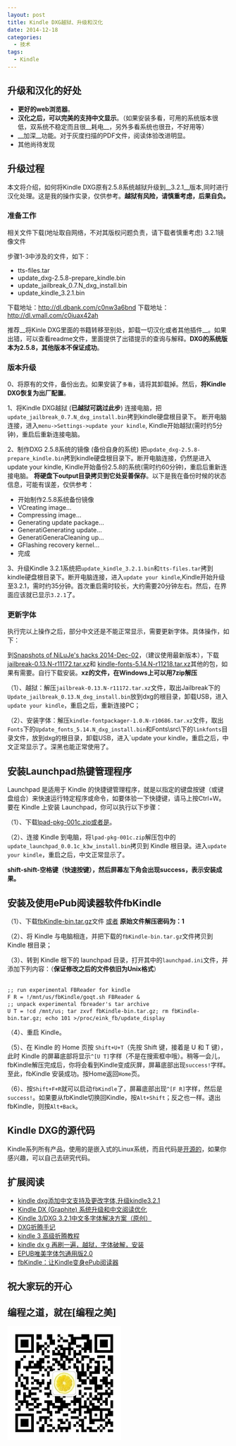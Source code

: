 ```yaml
---
layout: post
title: Kindle DXG越狱、升级和汉化
date: 2014-12-18
categories:
  - 技术
tags:
  - Kindle
---
```

## 升级和汉化的好处

* __更好的web浏览器__。
* __汉化之后，可以完美的支持中文显示__。（如果安装多看，可用的系统版本很低，双系统不稳定而且很__耗电__，另外多看系统也很丑，不好用等）
* __加深__功能。对于灰度扫描的PDF文件，阅读体验改进明显。
* 其他尚待发现

## 升级过程

本文将介绍，如何将Kindle DXG原有2.5.8系统越狱升级到__3.2.1__版本,同时进行汉化处理。这是我的操作实录，仅供参考。__越狱有风险，请慎重考虑，后果自负。__

### 准备工作

相关文件下载(地址取自网络，不对其版权问题负责，请下载者慎重考虑) 3.2.1镜像文件

步骤1-3中涉及的文件，如下：

- tts-files.tar
- update_dxg-2.5.8-prepare_kindle.bin
- update_jailbreak_0.7.N_dxg_install.bin 
- update_kindle_3.2.1.bin

下载地址：http://dl.dbank.com/c0nw3a6bnd
下载地址：http://dl.vmall.com/c0iuax42ah

推荐__将Kinle DXG里面的书籍转移至别处，卸载一切汉化或者其他插件__。如果出错，可以查看readme文件，里面提供了出错提示的查询与解释。__DXG的系统版本为2.5.8，其他版本不保证成功__。

### 版本升级

0、将原有的文件，备份出去。如果安装了`多看`，请将其卸载掉。然后，__将Kindle DXG恢复为出厂配置__。

1、将Kindle DXG越狱 (__已越狱可跳过此步__) 连接电脑，把`update_jailbreak_0.7.N_dxg_install.bin`拷到kindle硬盘根目录下。
断开电脑连接，进入`menu->Settings->update your kindle`, Kindle开始越狱(需时约5分钟)，重启后重新连接电脑。

2、制作DXG 2.5.8系统的镜像 (备份自身的系统) 把`update_dxg-2.5.8-prepare_kindle.bin`拷到kindle硬盘根目录下。断开电脑连接，仍然是进入update your kindle, Kindle开始备份2.5.8的系统(需时约60分钟)，重启后重新连接电脑。
__将硬盘下output目录拷贝到它处妥善保存__。以下是我在备份时候的状态信息，可能有误差，仅供参考：

- 开始制作2.5.8系统备份镜像 
- VCreating image...
- Compressing image...
- Generating update package...
- GeneratiGenerating update...
- GeneratiGeneraCleaning up...
- GFlashing recovery kernel...
- 完成

3、升级Kindle 3.2.1系统把`update_kindle_3.2.1.bin`和`tts-files.tar`拷到kindle硬盘根目录下。断开电脑连接，进入`update your kindle`,Kindle开始升级至3.2.1，需时约35分钟。首次重启需时较长，大约需要20分钟左右。然后，在界面应该就已显示`3.2.1`了。

### 更新字体

执行完以上操作之后，部分中文还是不能正常显示，需要更新字体。具体操作，如下：

到[Snapshots of NiLuJe's hacks 2014-Dec-02](http://www.mobileread.com/forums/showthread.php?t=225030)，（建议使用最新版本），下载 [jailbreak-0.13.N-r11172.tar.xz](https://storage.sbg-1.runabove.io/v1/AUTH_38c8efe0a22243d0be9bf697b4d52111/mr-public/Legacy/kindle-jailbreak-0.13.N-r11172.tar.xz)和
[kindle-fonts-5.14.N-r11218.tar.xz](https://storage.sbg-1.runabove.io/v1/AUTH_38c8efe0a22243d0be9bf697b4d52111/mr-public/Legacy/kindle-fonts-5.14.N-r11218.tar.xz)其他的包，如果有需要。自行下载安装。__xz的文件，在Windows上可以用7zip解压__

（1）、越狱：解压`jailbreak-0.13.N-r11172.tar.xz`文件，取出Jailbreak下的`Update_jailbreak_0.13.N_dxg_install.bin`放到dxg的根目录，卸载USB，进入`update your kindle`，重启之后，重新连接PC；

（2）、安装字体：解压`kindle-fontpackager-1.0.N-r10686.tar.xz`文件，取出`Fonts`下的`Update_fonts_5.14.N_dxg_install.bin`和Fonts\src\下的`linkfonts`目录文件，放到dxg的根目录，卸载USB，进入`update your kindle，重启之后，中文正常显示了。深黑也能正常使用了。


## 安装Launchpad热键管理程序

Launchpad 是适用于 Kindle 的快捷键管理程序，就是以指定的键盘按键（或键盘组合）来快速运行特定程序或命令，如要体验一下快捷键，请马上按Ctrl+W。要在 Kindle 上安装 Launchpad，你可以执行以下步骤：

（1）、下载[lpad-pkg-001c.zip](http://www.mobileread.com/forums/attachment.php?attachmentid=65929&d=1296663715
)[或者是](http://www.mobileread.com/forums/showthread.php?t=97636)。

（2）、连接 Kindle 到电脑，将`lpad-pkg-001c.zip`解压包中的`update_launchpad_0.0.1c_k3w_install.bin`拷贝到 Kindle 根目录。进入`update your kindle`，重启之后，中文正常显示了。

__shift-shift-空格键（快速按键），然后屏幕左下角会出现success，表示安装成果。__


## 安装及使用ePub阅读器软件fbKindle

（1）、下载[fbKindle-bin.tar.gz](https://dev.mobileread.com/dist/h1uke/fbkindle/fbKindle-bin.tar.gz)文件
[或者](http://pan.baidu.com/s/1mg9Pu8w) __原始文件解压密码为：1__

（2）、将 Kindle 与电脑相连，并把下载的`fbKindle-bin.tar.gz`文件拷贝到 Kindle 根目录；

（3）、转到 Kindle 根下的 launchpad 目录，打开其中的`launchpad.ini`文件，并添加下列内容：（__保证修改之后的文件依旧为Unix格式__）

```text

;; run experimental FBReader for kindle
F R = !/mnt/us/fbKindle/goqt.sh FBReader &
;; unpack experimental fbreader's tar archive
U T = !cd /mnt/us; tar zxvf fbKindle-bin.tar.gz; rm fbKindle-bin.tar.gz; echo 101 >/proc/eink_fb/update_display
```

（4）、重启 Kindle。

（5）、在 Kindle 的 Home 页按 `Shift+U+T`（先按 Shift 键，接着是 U 和 T 键），此时 Kindle 的屏幕底部将显示`^[U T]`字样（不是在搜索框中哦）。稍等一会儿，fbKindle解压完成后，你将会看到Kindle变成灰屏，屏幕底部出现`success!`字样。至此，fbKindle 安装成功。按Home返回`Home`页。

（6）、按`Shift+F+R`就可以启动`fbKindle`了，屏幕底部出现`^[F R]`字样，然后是`success!`。如果要从fbKindle切换回Kindle，按`Alt+Shift`；反之也一样。退出fbKindle，则按`Alt+Back`。


## Kindle DXG的源代码

Kindle系列所有产品，使用的是嵌入式的Linux系统，而且代码是[开源的](http://www.amazon.com/gp/help/customer/display.html?ie=UTF8&nodeId=200203720)，如果你感兴趣，可以自己去研究代码。


## 扩展阅读

* [kindle dxg添加中文支持及更改字体,升级kindle3.2.1](http://www.wogong.net/blog/kindle-dxg-chinese-fonts-support/)
* [Kindle DX (Graphite) 系统升级和中文阅读优化](http://www.chiphell.com/thread-932614-1-1.html)
* [Kindle 3/DXG 3.2.1中文多字体解决方案（原创）](http://www.douban.com/group/topic/35831105/)
* [DXG折腾手记](http://www.douban.com/note/222361354/)
* [kindle 3 高级折腾教程](http://bbs.mydoo.cn/thread-19025-1-1.html)
* [kindle dx g 再刷一遍，越狱，字体破解，安装](http://www.douban.com/note/324434834/)
* [EPUB唯美字体包通用版2.0](http://www.hi-pda.com/forum/viewthread.php?tid=1110585&highlight=)
* [fbKindle：让Kindle变身ePub阅读器](http://bbs.mydoo.cn/thread-19463-1-1.html)

## 祝大家玩的开心

## 编程之道，就在[编程之美]

![编程之美](/img/weixin_qr.jpg)

